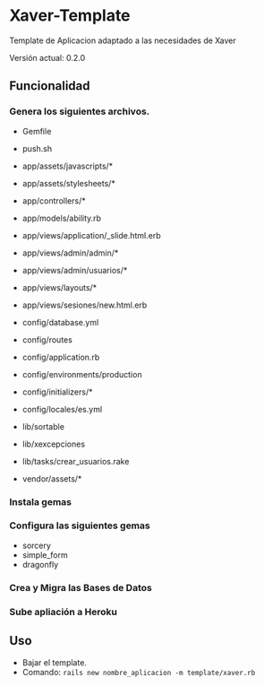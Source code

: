 # Xaver-Template

Template de Aplicacion adaptado a las necesidades de Xaver

Versión actual: 0.2.0

## Funcionalidad

### Genera los siguientes archivos.

* Gemfile
* push.sh

* app/assets/javascripts/*
* app/assets/stylesheets/*
* app/controllers/*
* app/models/ability.rb

* app/views/application/_slide.html.erb
* app/views/admin/admin/*
* app/views/admin/usuarios/*
* app/views/layouts/*
* app/views/sesiones/new.html.erb

* config/database.yml
* config/routes
* config/application.rb
* config/environments/production
* config/initializers/*
* config/locales/es.yml

* lib/sortable
* lib/xexcepciones
* lib/tasks/crear_usuarios.rake
* vendor/assets/*

### Instala gemas

### Configura las siguientes gemas

* sorcery
* simple_form
* dragonfly

### Crea y Migra las Bases de Datos

### Sube apliación a Heroku

## Uso

* Bajar el template. 
* Comando: `rails new nombre_aplicacion -m template/xaver.rb`





